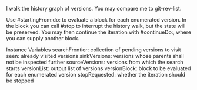 I walk the history graph of versions. You may compare me to git-rev-list.

Use #startingFrom:do: to evaluate a block for each enumerated version.
In the block you can call #stop to interrupt the history walk, but the state will be preserved. You may then continue the iteration with #continueDo:, where you can supply another block.

Instance Variables
	searchFrontier:		collection of pending versions to visit
	seen:		already visited versions
	sinkVersions:		versions whose parents shall not be inspected further
	sourceVersions:		versions from which the search starts
	versionList:		output list of versions
	versionBlock:	block to be evaluated for each enumerated version
	stopRequested:	<Boolean> whether the iteration should be stopped